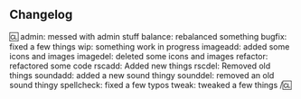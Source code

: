 <!-- 
Do not forget to add a changelog when you have made admin/player facing changes that can alter gameplay.
Examples which require a changelog entry include:
* Adding/removing objects that players may interact with, or the way they function.
* Adding/removing/altering admin tools.
* Changing the map.

Examples were changelog entries are optional/not typically required:
* Cosmetic changes such as descriptions, sound effects, etc.
* Optimizations and other changes to underlying systems which do not affect gameplay.
* Minor bug fixes.

You'll find a README and example file in .\html\changelogs\ for further instructions.

You can also find a template for adding your changelog directly to the PR description here: https://github.com/Baystation12/Baystation12/wiki/Automatic-changelog-generation
-->

## Changelog
:cl:
admin: messed with admin stuff
balance: rebalanced something
bugfix: fixed a few things
wip: something work in progress
imageadd: added some icons and images
imagedel: deleted some icons and images
refactor: refactored some code
rscadd: Added new things
rscdel: Removed old things
soundadd: added a new sound thingy
sounddel: removed an old sound thingy
spellcheck: fixed a few typos
tweak: tweaked a few things
/:cl:
